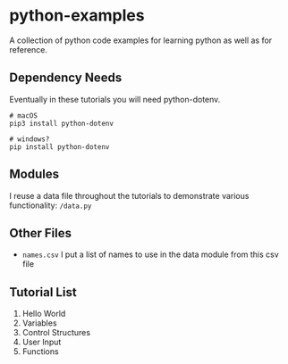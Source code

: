 # python-examples
A collection of python code examples for learning python as well as for reference.

## Dependency Needs
Eventually in these tutorials you will need python-dotenv.
```shell
# macOS 
pip3 install python-dotenv

# windows?
pip install python-dotenv
```

## Modules

I reuse a data file throughout the tutorials to demonstrate various functionality: `/data.py`

## Other Files

* `names.csv` I put a list of names to use in the data module from this csv file

## Tutorial List

1. Hello World
2. Variables
3. Control Structures
4. User Input
5. Functions

